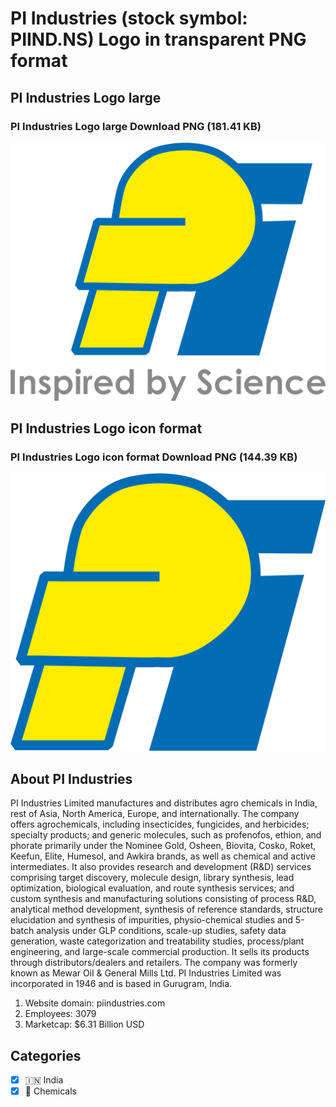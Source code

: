 # PI Industries (stock symbol: PIIND.NS) Logo in transparent PNG format

## PI Industries Logo large

### PI Industries Logo large Download PNG (181.41 KB)

![PI Industries Logo large Download PNG (181.41 KB)](/img/orig/PIIND.NS_BIG-2f850ae2.png)

## PI Industries Logo icon format

### PI Industries Logo icon format Download PNG (144.39 KB)

![PI Industries Logo icon format Download PNG (144.39 KB)](/img/orig/PIIND.NS-4e7387e7.png)

## About PI Industries

PI Industries Limited manufactures and distributes agro chemicals in India, rest of Asia, North America, Europe, and internationally. The company offers agrochemicals, including insecticides, fungicides, and herbicides; specialty products; and generic molecules, such as profenofos, ethion, and phorate primarily under the Nominee Gold, Osheen, Biovita, Cosko, Roket, Keefun, Elite, Humesol, and Awkira brands, as well as chemical and active intermediates. It also provides research and development (R&D) services comprising target discovery, molecule design, library synthesis, lead optimization, biological evaluation, and route synthesis services; and custom synthesis and manufacturing solutions consisting of process R&D, analytical method development, synthesis of reference standards, structure elucidation and synthesis of impurities, physio-chemical studies and 5-batch analysis under GLP conditions, scale-up studies, safety data generation, waste categorization and treatability studies, process/plant engineering, and large-scale commercial production. It sells its products through distributors/dealers and retailers. The company was formerly known as Mewar Oil & General Mills Ltd. PI Industries Limited was incorporated in 1946 and is based in Gurugram, India.

1. Website domain: piindustries.com
2. Employees: 3079
3. Marketcap: $6.31 Billion USD


## Categories
- [x] 🇮🇳 India
- [x] 🧪 Chemicals
